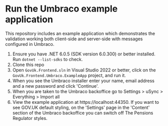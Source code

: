 # Run the Umbraco example application

This repository includes an example application which demonstrates the validation working both client-side and server-side with messages configured in Umbraco.

1. Ensure you have .NET 6.0.5 (SDK version 6.0.300) or better installed. Run `dotnet --list-sdks` to check.
2. Clone this repo
3. Open `GovUk.Frontend.sln` in Visual Studio 2022 or better, click on the `GovUk.Frontend.Umbraco.ExampleApp` project, and run it.
4. When you see the Umbraco installer enter your name, email address and a new password and click 'Continue'.
5. When you are taken to the Umbraco backoffice go to Settings > uSync > Everything > Import all
6. View the example application at https://localhost:44350. If you want to see GOV.UK default styling, on the 'Settings' page in the 'Content' section of the Umbraco backoffice you can switch off The Pensions Regulator styles.
